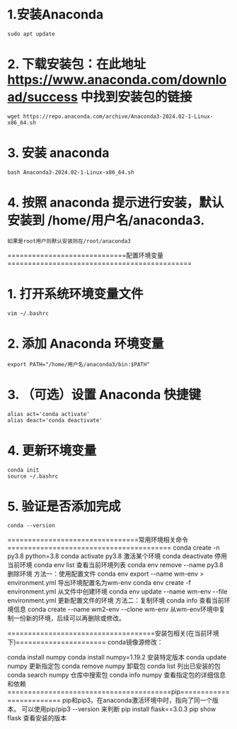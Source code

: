 # 1.安装Anaconda
    sudo apt update
# 2. 下载安装包：在此地址 https://www.anaconda.com/download/success 中找到安装包的链接
    wget https://repo.anaconda.com/archive/Anaconda3-2024.02-1-Linux-x86_64.sh
# 3. 安装 anaconda
    bash Anaconda3-2024.02-1-Linux-x86_64.sh
# 4. 按照 anaconda 提示进行安装，默认安装到 /home/用户名/anaconda3.
    如果是root用户则默认安装则在/root/anaconda3

=============================配置环境变量=============================================
# 1. 打开系统环境变量文件
    vim ~/.bashrc
# 2. 添加 Anaconda 环境变量
    export PATH="/home/用户名/anaconda3/bin:$PATH"
# 3. （可选）设置 Anaconda 快捷键
    alias act='conda activate'
    alias deact='conda deactivate'
# 4. 更新环境变量
    conda init
    source ~/.bashrc
# 5. 验证是否添加完成
    conda --version
================================常用环境相关命令========================================
conda create -n py3.8 python=3.8
conda activate py3.8 激活某个环境
conda deactivate 停用当前环境
conda env list   查看当前环境列表
conda env remove --name py3.8  删除环境
方法一：使用配置文件
conda env export --name  wm-env > environment.yml 导出环境配置名为wm-env
conda env create -f environment.yml 从文件中创建环境
conda env update --name wm-env --file environment.yml   更新配置文件的环境
方法二：复制环境
conda info 查看当前环境信息
conda create --name wm2-env --clone wm-env  从wm-env环境中复制一份新的环境，后续可以再删除或修改。

====================================安装包相关(在当前环境下)======================
conda镜像源修改：

conda install numpy
conda install numpy=1.19.2  安装特定版本
conda update numpy 更新指定包
conda remove numpy 卸载包
conda list 列出已安装的包
conda search numpy 仓库中搜索包
conda info numpy 查看指定包的详细信息和依赖
========================================pip=========================
pip和pip3，在anaconda激活环境中时，指向了同一个版本。
可以使用pip/pip3 --version 来判断
pip install flask==3.0.3
pip show flask 查看安装的版本

